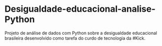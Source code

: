 # Desigualdade-educacional-analise-Python
Projeto de análise de dados com Python sobre a desigualdade educacional brasileira desenvolvido como tarefa do curdo de tecnologia da #Kick.
